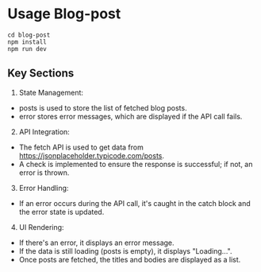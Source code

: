 # Usage Blog-post

```
cd blog-post 
npm install
npm run dev
```


## Key Sections

1. State Management:
- posts is used to store the list of fetched blog posts.
- error stores error messages, which are displayed if the API call fails.

2. API Integration:
- The fetch API is used to get data from https://jsonplaceholder.typicode.com/posts.
- A check is implemented to ensure the response is successful; if not, an error is thrown.

3. Error Handling:
- If an error occurs during the API call, it's caught in the catch block and the error state is updated.

4. UI Rendering:
- If there's an error, it displays an error message.
- If the data is still loading (posts is empty), it displays "Loading...".
- Once posts are fetched, the titles and bodies are displayed as a list.